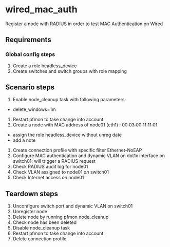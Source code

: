 # wired_mac_auth

Register a node with RADIUS in order to test MAC Authentication on Wired

## Requirements

### Global config steps
1. Create a role headless_device
1. Create switches and switch groups with role mapping

## Scenario steps
1. Enable node_cleanup task with following parameters:
- delete_windows=1m
1. Restart pfmon to take change into account
1. Create a node with MAC address of node01 (eth1) : 00:03:00:11:11:01
- assign the role headless_device without unreg date
- add a note
1. Create connection profile with specific filter Ethernet-NoEAP
1. Configure MAC authentication and dynamic VLAN on dot1x interface on
   switch01: will trigger a RADIUS request
1. Check RADIUS audit log for node01
1. Check VLAN assigned to node01 *on* switch01
1. Check Internet access *on* node01

## Teardown steps
1. Unconfigure switch port and dynamic VLAN on switch01
1. Unregister node
1. Delete node by running pfmon node_cleanup
1. Check node has been deleted
1. Disable node_cleanup task
1. Restart pfmon to take change into account
1. Delete connection profile
